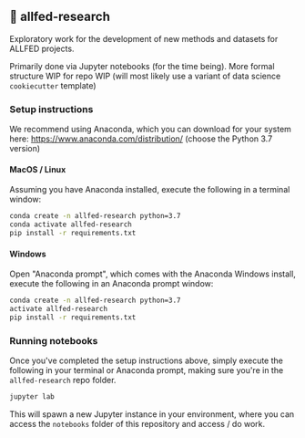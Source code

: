 🔬 allfed-research
------

Exploratory work for the development of new methods and datasets for ALLFED projects.

Primarily done via Jupyter notebooks (for the time being). More formal structure WIP for repo WIP 
(will most likely use a variant of data science `cookiecutter` template)

### Setup instructions

We recommend using Anaconda, which you can download for your system here:
https://www.anaconda.com/distribution/
 (choose the Python 3.7 version)

#### MacOS / Linux

Assuming you have Anaconda installed, execute the following in a terminal window:

```bash
conda create -n allfed-research python=3.7
conda activate allfed-research
pip install -r requirements.txt
```

#### Windows

Open "Anaconda prompt", which comes with the Anaconda Windows install, execute
the following in an Anaconda prompt window:

```bash
conda create -n allfed-research python=3.7
activate allfed-research
pip install -r requirements.txt
```

### Running notebooks

Once you've completed the setup instructions above, simply execute the following
in your terminal or Anaconda prompt, making sure you're in the `allfed-research`
repo folder.

```bash
jupyter lab
```

This will spawn a new Jupyter instance in your environment, where you can access
the `notebooks` folder of this repository and access / do work.



